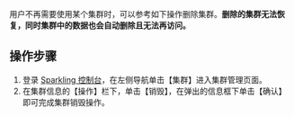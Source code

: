 用户不再需要使用某个集群时，可以参考如下操作删除集群。**删除的集群无法恢复，同时集群中的数据也会自动删除且无法再访问。**
## 操作步骤

1. 登录 [Sparkling 控制台](https://sparkling.cloud.tencent.com)，在左侧导航单击【集群】进入集群管理页面。
2. 在集群信息的【操作】栏下，单击【销毁】，在弹出的信息框下单击【确认】即可完成集群销毁操作。
